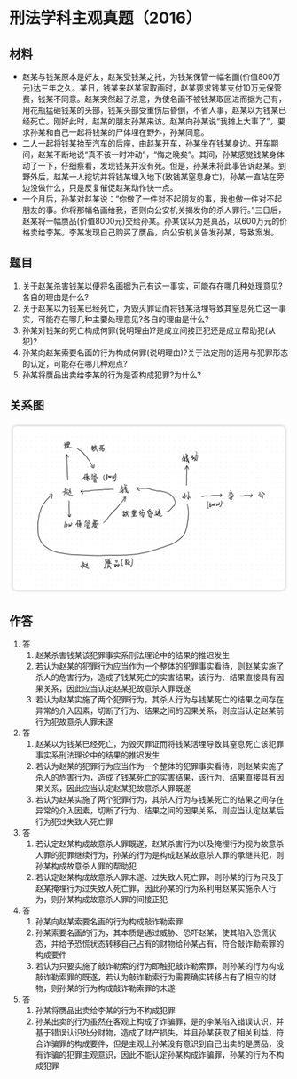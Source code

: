 # 刑法学科主观真题（2016）

## 材料
- 赵某与钱某原本是好友，赵某受钱某之托，为钱某保管一幅名画(价值800万元)达三年之久。某日，钱某来赵某家取画时，赵某要求钱某支付10万元保管费，钱某不同意。赵某突然起了杀意，为使名画不被钱某取回进而据为己有，用花瓶猛砸钱某的头部，钱某头部受重伤后昏倒，不省人事，赵某以为钱某已经死亡。刚好此时，赵某的朋友孙某来访。赵某向孙某说“我摊上大事了”，要求孙某和自己一起将钱某的尸体埋在野外，孙某同意。
- 二人一起将钱某抬至汽车的后座，由赵某开车，孙某坐在钱某身边。开车期间，赵某不断地说“真不该一时冲动”，“悔之晚矣”。其间，孙某感觉钱某身体动了一下，仔细察看，发现钱某并没有死。但是，孙某未将此事告诉赵某。到野外后，赵某一人挖坑并将钱某埋入地下(致钱某窒息身亡)，孙某一直站在旁边没做什么，只是反复催促赵某动作快一点。
- 一个月后，孙某对赵某说：“你做了一件对不起朋友的事，我也做一件对不起朋友的事。你将那幅名画给我，否则向公安机关揭发你的杀人罪行。”三日后，赵某将一幅赝品(价值8000元)交给孙某。孙某误以为是真品，以600万元的价格卖给李某。李某发现自己购买了赝品，向公安机关告发孙某，导致案发。

## 题目
1. 关于赵某杀害钱某以便将名画据为己有这一事实，可能存在哪几种处理意见?各自的理由是什么?
2. 关于赵某以为钱某已经死亡，为毁灭罪证而将钱某活埋导致其窒息死亡这一事实，可能存在哪几种主要处理意见?各自的理由是什么?
3. 孙某对钱某的死亡构成何罪(说明理由)?是成立间接正犯还是成立帮助犯(从犯)?
4. 孙某向赵某索要名画的行为构成何罪(说明理由)?关于法定刑的适用与犯罪形态的认定，可能存在哪几种观点?
5. 孙某将赝品出卖给李某的行为是否构成犯罪?为什么?

## 关系图
![关系图](iShot_2024-09-18_07.05.07.png)

## 作答
1. 答
   1. 赵某杀害钱某该犯罪事实系刑法理论中的结果的推迟发生
   2. 若认为赵某的犯罪行为应当作为一个整体的犯罪事实看待，则赵某实施了杀人的危害行为，造成了钱某死亡的实害结果，该行为、结果直接具有因果关系，因此应当认定赵某犯故意杀人罪既遂
   3. 若认为赵某实施了两个犯罪行为，其杀人行为与钱某死亡的结果之间存在异常的介入因素，切断了行为、结果之间的因果关系，则应当认定赵某前行为犯故意杀人罪未遂
2. 答
   1. 赵某以为钱某已经死亡，为毁灭罪证而将钱某活埋导致其窒息死亡该犯罪事实系刑法理论中的结果的推迟发生
   2. 若认为赵某的犯罪行为应当作为一个整体的犯罪事实看待，则赵某实施了杀人的危害行为，造成了钱某死亡的实害结果，该行为、结果直接具有因果关系，因此应当认定赵某犯故意杀人罪既遂
   3. 若认为赵某实施了两个犯罪行为，其杀人行为与钱某死亡的结果之间存在异常的介入因素，切断了行为、结果之间的因果关系，则应当认定赵某后行为犯过失致人死亡罪
3. 答
   1. 若认定赵某构成故意杀人罪既遂，赵某杀害行为以及掩埋行为视为故意杀人罪的犯罪继续行为，孙某的行为是构成赵某故意杀人罪的承继共犯，则孙某构成故意杀人罪的帮助犯
   2. 若认定赵某构成故意杀人罪未遂、过失致人死亡罪，则孙某的行为只及于赵某掩埋行为过失致人死亡罪，因此孙某的行为系利用赵某实施杀人行为，则孙某构成故意杀人罪的间接正犯
4. 答
   1. 孙某向赵某索要名画的行为构成敲诈勒索罪
   2. 孙某索要名画的行为，其本质是通过威胁、恐吓赵某，使其陷入恐慌状态，并给予恐慌状态转移自己占有的财物给孙某占有，符合敲诈勒索罪的构成要件
   3. 若认为只要实施了敲诈勒索的行为即触犯敲诈勒索罪，则孙某的行为构成敲诈勒索罪的既遂，若认为敲诈勒索行为需要确实转移占有了相应的财物，则孙某的行为构成敲诈勒索罪的未遂
5. 答
   1. 孙某将赝品出卖给李某的行为不构成犯罪
   2. 孙某出卖的行为虽然在客观上构成了诈骗罪，是的李某陷入错误认识，并基于错误认识处分财物，造成了财产损失，并且孙某获取了相关利益，符合诈骗罪的构成要件，但是主观上孙某没有意识到自己出卖的是赝品，没有诈骗的犯罪主观意识，因此不能认定孙某构成诈骗罪，孙某的行为不构成犯罪
